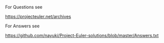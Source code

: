 For Questions see

https://projecteuler.net/archives

For Answers see

https://github.com/nayuki/Project-Euler-solutions/blob/master/Answers.txt